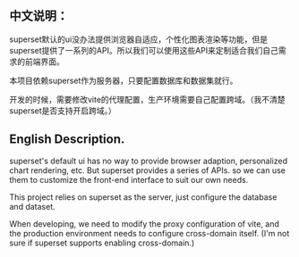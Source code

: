 ## 中文说明：

superset默认的ui没办法提供浏览器自适应，个性化图表渲染等功能，但是superset提供了一系列的API。所以我们可以使用这些API来定制适合我们自己需求的前端界面。

本项目依赖superset作为服务器，只要配置数据库和数据集就行。

开发的时候，需要修改vite的代理配置，生产环境需要自己配置跨域。（我不清楚superset是否支持开启跨域。）


## English Description.

superset's default ui has no way to provide browser adaption, personalized chart rendering, etc. But superset provides a series of APIs. so we can use them to customize the front-end interface to suit our own needs.

This project relies on superset as the server, just configure the database and dataset.

When developing, we need to modify the proxy configuration of vite, and the production environment needs to configure cross-domain itself. (I'm not sure if superset supports enabling cross-domain.)
